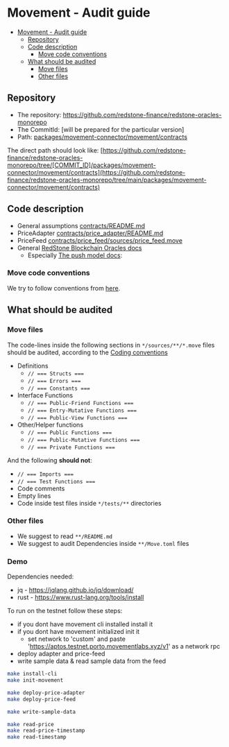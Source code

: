 # Movement - Audit guide

<!-- TOC -->
* [Movement - Audit guide](#movement---audit-guide)
  * [Repository](#repository)
  * [Code description](#code-description)
    * [Move code conventions](#move-code-conventions)
  * [What should be audited](#what-should-be-audited)
    * [Move files](#move-files)
    * [Other files](#other-files)
<!-- TOC -->

## Repository

* The repository: https://github.com/redstone-finance/redstone-oracles-monorepo
* The CommitId: [will be prepared for the particular version]
* Path: [packages/movement-connector/movement/contracts](./contracts)

The direct path should look like:
[https://github.com/redstone-finance/redstone-oracles-monorepo/tree/[COMMIT_ID]/packages/movement-connector/movement/contracts](https://github.com/redstone-finance/redstone-oracles-monorepo/tree/main/packages/movement-connector/movement/contracts)

## Code description

* General assumptions [contracts/README.md](./contracts/README.md)
* PriceAdapter [contracts/price_adapter/README.md](./contracts/price_adapter/README.md)
* PriceFeed [contracts/price_feed/sources/price_feed.move](./contracts/price_feed/sources/price_feed.move)
* General [RedStone Blockchain Oracles docs](https://docs.redstone.finance/docs/get-started/data-formatting-processing/)
  * Especially [The push model docs](https://docs.redstone.finance/docs/get-started/models/redstone-push/):

### Move code conventions
We try to follow conventions from [here](https://aptos.dev/en/build/smart-contracts/book/coding-conventions).


## What should be audited

### Move files

The code-lines inside the following sections in `*/sources/**/*.move` files should be audited,
according to the [Coding conventions](https://aptos.dev/en/build/smart-contracts/book/coding-conventions)
* Definitions
  * `// === Structs ===`
  * `// === Errors ===`
  * `// === Constants ===`
* Interface Functions
  * `// === Public-Friend Functions ===`
  * `// === Entry-Mutative Functions ===`
  * `// === Public-View Functions ===`
* Other/Helper functions
  * `// === Public Functions ===`
  * `// === Public-Mutative Functions ===`
  * `// === Private Functions ===`

And the following **should not**:

* `// === Imports ===`
* `// === Test Functions ===`
* Code comments
* Empty lines
* Code inside test files inside `*/tests/**` directories

### Other files

* We suggest to read `**/README.md`
* We suggest to audit Dependencies inside `**/Move.toml` files


### Demo

Dependencies needed:
* jq - https://jqlang.github.io/jq/download/
* rust - https://www.rust-lang.org/tools/install

To run on the testnet follow these steps:
* if you dont have movement cli installed install it
* if you dont have movement initialized init it
  * set network to 'custom' and paste 'https://aptos.testnet.porto.movementlabs.xyz/v1' as a network rpc
* deploy adapter and price-feed
* write sample data & read sample data from the feed
```sh
make install-cli
make init-movement

make deploy-price-adapter
make deploy-price-feed

make write-sample-data

make read-price
make read-price-timestamp
make read-timestamp
```
